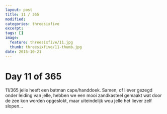 ```yaml
---
layout: post
title: 11 / 365
modified:
categories: threesixfive
excerpt:
tags: []
image:
  feature: threesixfive/11.jpg
  thumb: threesixfive/11-thumb.jpg
date: 2015-10-21
---
```


# Day 11 of 365

11/365 jelle heeft een batman cape/handdoek. Samen, of liever gezegd onder leiding van jelle, hebben we een mooi zandkasteel gemaakt wat door de zee kon worden opgeslokt, maar uiteindelijk wou jelle het liever zelf slopen...
